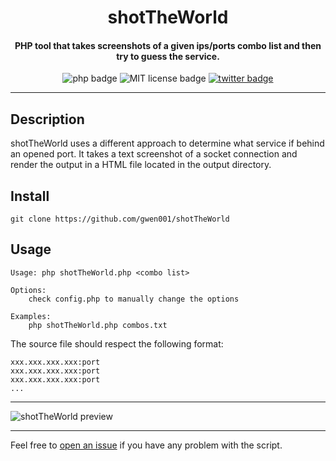<h1 align="center">shotTheWorld</h1>

<h4 align="center">PHP tool that takes screenshots of a given ips/ports combo list and then try to guess the service.</h4>

<p align="center">
    <img src="https://img.shields.io/badge/php-%3E=5.5-blue" alt="php badge">
    <img src="https://img.shields.io/badge/license-MIT-green" alt="MIT license badge">
    <a href="https://twitter.com/intent/tweet?text=https%3a%2f%2fgithub.com%2fgwen001%2fshotTheWorld%2f" target="_blank"><img src="https://img.shields.io/twitter/url?style=social&url=https%3A%2F%2Fgithub.com%2Fgwen001%2FshotTheWorld" alt="twitter badge"></a>
</p>

<!-- <p align="center">
    <img src="https://img.shields.io/github/stars/gwen001/shotTheWorld?style=social" alt="github stars badge">
    <img src="https://img.shields.io/github/watchers/gwen001/shotTheWorld?style=social" alt="github watchers badge">
    <img src="https://img.shields.io/github/forks/gwen001/shotTheWorld?style=social" alt="github forks badge">
</p> -->

---

## Description

shotTheWorld uses a different approach to determine what service if behind an opened port.
It takes a text screenshot of a socket connection and render the output in a HTML file located in the output directory.  

## Install

```
git clone https://github.com/gwen001/shotTheWorld
```

## Usage 

```
Usage: php shotTheWorld.php <combo list>

Options:
	check config.php to manually change the options

Examples:
	php shotTheWorld.php combos.txt
```

The source file should respect the following format:  
```
xxx.xxx.xxx.xxx:port
xxx.xxx.xxx.xxx:port
xxx.xxx.xxx.xxx:port
...
```

---

<img src="https://raw.githubusercontent.com/gwen001/shotTheWorld/master/preview.png" alt="shotTheWorld preview">

---

Feel free to [open an issue](/../../issues/) if you have any problem with the script.  
